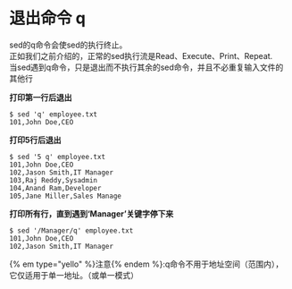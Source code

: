 # 退出命令 q

sed的q命令会使sed的执行终止。<br>
正如我们之前介绍的，正常的sed执行流是Read、Execute、Print、Repeat. <br>
当sed遇到q命令，只是退出而不执行其余的sed命令，并且不必重复输入文件的其他行

__打印第一行后退出__

```
$ sed 'q' employee.txt
101,John Doe,CEO
```

__打印5行后退出__

```
$ sed '5 q' employee.txt
101,John Doe,CEO
102,Jason Smith,IT Manager
103,Raj Reddy,Sysadmin
104,Anand Ram,Developer
105,Jane Miller,Sales Manage
```

__打印所有行，直到遇到‘Manager’关键字停下来__

```
$ sed '/Manager/q' employee.txt
101,John Doe,CEO
102,Jason Smith,IT Manager
```

{% em type="yello" %}注意{% endem %}:q命令不用于地址空间（范围内），它仅适用于单一地址。（或单一模式）
